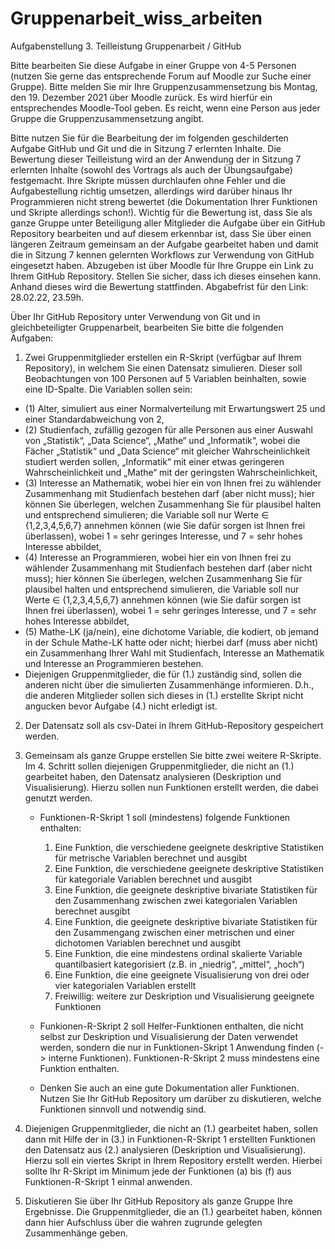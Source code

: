 # Gruppenarbeit_wiss_arbeiten


Aufgabenstellung 3. Teilleistung Gruppenarbeit / GitHub


Bitte bearbeiten Sie diese Aufgabe in einer Gruppe von 4-5 Personen (nutzen Sie gerne das
entsprechende Forum auf Moodle zur Suche einer Gruppe).
Bitte melden Sie mir Ihre Gruppenzusammensetzung bis Montag, den 19. Dezember 2021
über Moodle zurück. Es wird hierfür ein entsprechendes Moodle-Tool geben. Es reicht,
wenn eine Person aus jeder Gruppe die Gruppenzusammensetzung angibt.

Bitte nutzen Sie für die Bearbeitung der im folgenden geschilderten Aufgabe GitHub und
Git und die in Sitzung 7 erlernten Inhalte. Die Bewertung dieser Teilleistung wird an der
Anwendung der in Sitzung 7 erlernten Inhalte (sowohl des Vortrags als auch der
Übungsaufgabe) festgemacht. Ihre Skripte müssen durchlaufen ohne Fehler und die
Aufgabestellung richtig umsetzen, allerdings wird darüber hinaus Ihr Programmieren nicht
streng bewertet (die Dokumentation Ihrer Funktionen und Skripte allerdings schon!).
Wichtig für die Bewertung ist, dass Sie als ganze Gruppe unter Beteiligung aller Mitglieder
die Aufgabe über ein GitHub Repository bearbeiten und auf diesem erkennbar ist, dass Sie
über einen längeren Zeitraum gemeinsam an der Aufgabe gearbeitet haben und damit die
in Sitzung 7 kennen gelernten Workflows zur Verwendung von GitHub eingesetzt haben.
Abzugeben ist über Moodle für Ihre Gruppe ein Link zu Ihrem GitHub Repository. 
Stellen Sie
sicher, dass ich dieses einsehen kann. Anhand dieses wird die Bewertung stattfinden.
Abgabefrist für den Link: 28.02.22, 23.59h.


Über Ihr GitHub Repository unter Verwendung von Git und in gleichbeteiligter
Gruppenarbeit, bearbeiten Sie bitte die folgenden Aufgaben:

1. Zwei Gruppenmitglieder erstellen ein R-Skript (verfügbar auf Ihrem Repository), in
welchem Sie einen Datensatz simulieren. Dieser soll Beobachtungen von 100
Personen auf 5 Variablen beinhalten, sowie eine ID-Spalte. Die Variablen sollen sein:
- (1) Alter, simuliert aus einer Normalverteilung mit Erwartungswert 25 und
einer Standardabweichung von 2,
- (2) Studienfach, zufällig gezogen für alle Personen aus einer Auswahl von
„Statistik“, „Data Science“, „Mathe“ und „Informatik“, wobei die Fächer
„Statistik“ und „Data Science“ mit gleicher Wahrscheinlichkeit studiert
werden sollen, „Informatik“ mit einer etwas geringeren Wahrscheinlichkeit
und „Mathe“ mit der geringsten Wahrscheinlichkeit,
- (3) Interesse an Mathematik, wobei hier ein von Ihnen frei zu wählender
Zusammenhang mit Studienfach bestehen darf (aber nicht muss); hier können
Sie überlegen, welchen Zusammenhang Sie für plausibel halten und
entsprechend simulieren; die Variable soll nur Werte ∈ {1,2,3,4,5,6,7}
annehmen können (wie Sie dafür sorgen ist Ihnen frei überlassen), wobei 1 =
sehr geringes Interesse, und 7 = sehr hohes Interesse abbildet,
- (4) Interesse an Programmieren, wobei hier ein von Ihnen frei zu wählender
Zusammenhang mit Studienfach bestehen darf (aber nicht muss); hier können
Sie überlegen, welchen Zusammenhang Sie für plausibel halten und
entsprechend simulieren, die Variable soll nur Werte ∈ {1,2,3,4,5,6,7}
annehmen können (wie Sie dafür sorgen ist Ihnen frei überlassen), wobei 1 =
sehr geringes Interesse, und 7 = sehr hohes Interesse abbildet,
- (5) Mathe-LK (ja/nein), eine dichotome Variable, die kodiert, ob jemand in der
Schule Mathe-LK hatte oder nicht; hierbei darf (muss aber nicht) ein
Zusammenhang Ihrer Wahl mit Studienfach, Interesse an Mathematik und
Interesse an Programmieren bestehen.
- Diejenigen Gruppenmitglieder, die für (1.) zuständig sind, sollen die anderen
nicht über die simulierten Zusammenhänge informieren. D.h., die anderen
Mitglieder sollen sich dieses in (1.) erstellte Skript nicht angucken bevor
Aufgabe (4.) nicht erledigt ist.


2. Der Datensatz soll als csv-Datei in Ihrem GitHub-Repository gespeichert werden.


3. Gemeinsam als ganze Gruppe erstellen Sie bitte zwei weitere R-Skripte. Im 4. Schritt
sollen diejenigen Gruppenmitglieder, die nicht an (1.) gearbeitet haben, den
Datensatz analysieren (Deskription und Visualisierung). Hierzu sollen nun Funktionen
erstellt werden, die dabei genutzt werden.
    - Funktionen-R-Skript 1 soll (mindestens) folgende Funktionen enthalten:
        1. Eine Funktion, die verschiedene geeignete deskriptive Statistiken
für metrische Variablen berechnet und ausgibt
        2. Eine Funktion, die verschiedene geeignete deskriptive Statistiken
für kategoriale Variablen berechnet und ausgibt
        3. Eine Funktion, die geeignete deskriptive bivariate Statistiken für
den Zusammenhang zwischen zwei kategorialen Variablen
berechnet ausgibt
        4. Eine Funktion, die geeignete deskriptive bivariate Statistiken für
den Zusammengang zwischen einer metrischen und einer
dichotomen Variablen berechnet und ausgibt
        5. Eine Funktion, die eine mindestens ordinal skalierte Variable
quantilbasiert kategorisiert (z.B. in „niedrig“, „mittel“, „hoch“)
        6. Eine Funktion, die eine geeignete Visualisierung von drei oder vier
kategorialen Variablen erstellt
        7. Freiwillig: weitere zur Deskription und Visualisierung geeignete
Funktionen

    - Funkionen-R-Skript 2 soll Helfer-Funktionen enthalten, die nicht selbst zur
Deskription und Visualisierung der Daten verwendet werden, sondern die nur
in Funktionen-Skript 1 Anwendung finden (-> interne Funktionen).
Funktionen-R-Skript 2 muss mindestens eine Funktion enthalten.

    -  Denken Sie auch an eine gute Dokumentation aller Funktionen. Nutzen Sie Ihr
GitHub Repository um darüber zu diskutieren, welche Funktionen sinnvoll und
notwendig sind.



4. Diejenigen Gruppenmitglieder, die nicht an (1.) gearbeitet haben, sollen dann mit
Hilfe der in (3.) in Funktionen-R-Skript 1 erstellten Funktionen den Datensatz aus (2.)
analysieren (Deskription und Visualisierung). Hierzu soll ein viertes Skript in Ihrem
Repository erstellt werden. Hierbei sollte Ihr R-Skript im Minimum jede der
Funktionen (a) bis (f) aus Funktionen-R-Skript 1 einmal anwenden.


5. Diskutieren Sie über Ihr GitHub Repository als ganze Gruppe Ihre Ergebnisse. Die
Gruppenmitglieder, die an (1.) gearbeitet haben, können dann hier Aufschluss über
die wahren zugrunde gelegten Zusammenhänge geben.
